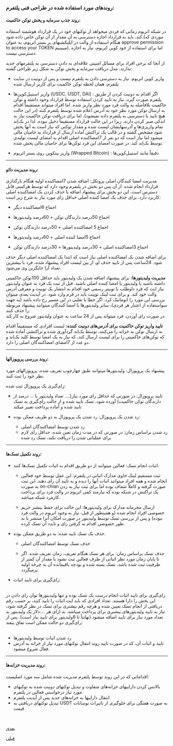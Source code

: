 ### روندهای مورد استفاده شده در طراحی فنی پلتفرم:

#### روند جذب سرمایه و پخش توکن حاکمیت:

در شبکه ‌اتریوم زمانی که فردی میخواهد از توکنهای خود در یک قرارداد هوشمند استفاده کند، باید به قرارداد اجازه دسترسی به آن مقدار از آن توکن خاص داده شود.(موردی که هنگام استفاده از والت در اپلیکشنهای بر بستر اتریوم، به عنوان approve permission to access your TOKEN میبینیم). اما برای استفاده از خود کوین اتریوم، نیاز به اجازه دسترسی نیست.

از آنجا که برخی افراد برای مسائل امنیتی علاقه‌ای به دادن دسترسی به پلتفرمهای جدید ندارند، مدل دریافت سرمایه و پخش توکن به شکل زیر طراحی گشته:

- واریز کوین اتریوم: نیاز به دسترسی دادن به پلتفرم نیست و پس از دونیت در سایت پلتفرم، همان ‌لحظه توکن حاکمیت برای کاربر ارسال شده

- واریز استیبل‌کوین‌ها  (USDC, USDT, DAI) : اگر اقدام به دونیت کردن از طریق پلتفرم صورت گیرد، نیاز به تایید کردن استفاده توسط قرارداد وجود داشته و توکن حاکمیت بلافاصله به والت فرد مورد نظر واریز شده. اما افراد میتواند مستقیماً اقدام به ارسال توکن مورد نظر خود به آدرس اعلام شده توسط پلتفرم کنند (در این حالت هیچ تایید یا دسترسی به پلتفرم داده نمیشود)، اما برای دریافت توکن حاکمیت نیاز به اندکی صبر کردن دارند. زیرا در این حالت قرارداد مستقیماً دخیل نبوده، لذا در بک‌اِند تمام واریزی‌ها و آدرسهایشان لیست شده و مقدار توکنی که نیاز است به آنها پخش شود مشخص گشته و در قالب یک تراکنش آماده ارسال از قرارداد به حامیان مالی میشود اما نیاز است که دو نفر از 7امضا‌کننده اصلی اقدام به امضای لیست تولیدی توسط بک‌اِند کند. در صورت امضای این فرد توکن‌ها برای حامیان مالی پخش شده.

- واریز بیتکوین روی بستر اتریوم (Wrapped Bitcoin) : دقیقاً مانند استیبل‌کوین‌ها

<hr />

#### روند مدیریت دائو:

مدیریت امضا کنندگان اصلی پروتکل: اضافه شدن 7امضاکننده اولیه هنگام بارگذاری قرارداد انجام شده. از آن پس دو بخش در پلتفرم وجود دارد که توسط هرکسی قابل دسترس است. این دو بخش برای پیشنهاد اضافه یا حذف کردن یک امضاکننده اصلی کاربرد دارد. برای حذف یک امضا کننده اصلی حداقل رای مورد نیاز به شرح زیر است:

-  اجماع 6امضاکننده دیگر

-  اجماع 50درصد دارندگان توکن + 60درصد ولیدیتورها

- اجماع 5 امضاکننده اصلی + 50درصد دارندگان توکن

- اجماع 5امضا کننده اصلی + 60درصد ولیدیتورها

- اجماع 3امضاکننده اصلی + 30درصد ولیدیتورها + 30درصد دارندگان توکن

برای اضافه شدن یک امضاکننده اصلی نیاز است که ابتدا یک امضاکننده اصلی دیگر حذف شود. 24ساعت پس از تایید حذف او، از بین لیست افراد پیشنهاد شده، فرد با بیشترین تعداد آرا جایگزین وی می‌شود.

**مدیریت ولیدیتورها:** برای پیشنهاد اضافه شدن یک ولیدیتور باید حداقل 100توکن حاکمیتی داشته باشید یا ولیدیتور یا امضا کننده اصلی باشید. قبل از ثبت یک فرد به عنوان ولیدیتور نیاز ایت که فرد داوطلب با توییتر رسمی خود اقدام به انتشار یک توییت و معرفی آدرس والت خود کند. و برای ثبت لینک توییت باید در فرم وارد شود. در آپدیت بعدی میتوان بررسی این مورد را اتوماتیک کرد. اگر خطا یا تقلبی در این مسیر رخ داده باشد (به جهت سواستفاده از اعتبار هر فردی)، سایر ولیدیتورها یا امضا کنندگان میتوانند پیشنهاد مربوطه را حذف کنند.
<br>
در صورت رای آوردن، فرد میتواند پس از 24 ساعت به عنوان ولیدیتور شروع به کار کند.

**تایید واریز توکن حاکمیت برای آدرس‌های دونیت کننده:** لیست افرادی که مستقیماً اقدام به ارسال توکن به خزانه را می‌کنند، توسط بک‌اِند گردآوری شده و تراکنشی آماده شده که توکن‌های حاکمیتی را برای لیست ارسال کند، که نیاز به یک امضا توسط کلید بک‌اِند و دو عدد از 7امضای امضاکنندگان اصلی را دارد.

<hr />

#### روند بررسی پروپوزالها:

پیشنهاد یک پروپوزال: ولیدیتورها میتوانند طبق چهارچوب تعریف شده، پروپوزالهای مورد نظر خود را ثبت کنند.

رای‌گیری یک پروپوزال ثبت شده:

- تایید پروپوزال: در صورتی که حداقل رای مورد نیاز(.... تعداد ولیدیتور یا ... درصد از دارندگان توکن حاکمیت) آورده شود، تسک تایید شده و از حالت رای‌گیری به تسک تایید شده و آماده پرداخت تغییر میکند

- رد شدن یک پروپوزال: رد شدن یک پروپوزال به دو طریف ممکن بوده:
    - رد شدن توسط امضاکنندگان اصلی
    - رد شدن براساس زمان: در صورتی که در مدت زمان تعین شده، حداقل رای لازم برای عملیاتی شدن را دریافت نکند، تسک رد شده

<hr />

#### روند تکمیل تسک‌ها:

- اثبات انجام تسک: فعالین میتوانند از دو طریق اقدام به اثبات تکمیل تسک‌ها کنند.
  -  ثبت مستقیم لینک حاوی مدارک اثباتی در پلتفرم: این عمل توسط خود فعالین انجام شده و همه افراد میتوانند اثبات آنها را دیده و به تایید آن رای دهند. این ثبت به صورت on-chian صورت گرفته و کاملاً شفاف بوده اما برای ثبت نیاز به زدن یک تراکنش در شبکه بوده که نیازمند کمی اتریوم در والت فرد برای پرداخت کارمزد شبکه میباشد.

  -  ارسال محرمانه مدارک برای ولیدیتورها: این حالت برای حفظ بیشتر حریم خصوصی افراد انجام شده (و همینطور از قبل، نیاز به وجود اتریوم در والت فرد نبوده) و پس از بررسی تسک توسط ولیدیتور در صورت امکان آنرا منتشر یا به طور خصوصی اقدام به گرفتن رای و تایدد آن تسک کرده.

- حذف یک تسک تایید شده: به دو طریق ممکن بوده.
    - حذف تسک توسط امضاکنندگان اصلی
   
    - حذف تسک براساس زمان: برای هر تسک هنگام تعریف، زمان تعریف شده. اگر تا پایان زمان مورد نظر اثباتی از طرف فعالین ثبت نشود یا مقدار آن کمتر از ظرفیت ثبت شده باشد، تسک بسته شده و بودجه باقیمانده آن به چرخه اولیه برمیگردد.

- رای‌گیری برای تایید اثبات:
<br>
رای‌گیری برای تایید اثبات انجام درست یک تسک‌ بوده و تنها ولیدیتورها توان رای دادن در این بخش را دارا هستند. تعداد افرادی که باید ایت اثبات را تایید کنند، بر حسب رقم دریافتی از انجام تسک نعیین شده و هرچه رقم بیشتری برای تسک در نظر گرفته شود، نیاز به تایید ولیدیتورهای بیشتری برای پرداخت میباشد. به ازای هر ....دلار یک ولیدیتور به تعداد مورد نیاز برای تایید اضافه میشود (نهایتاً تا 6ولیدیتور برای تایید نیاز است). پس از رای‌گیری دو حالت ممکن است تفاق بیفتد:
<br>
<br>

  - رد شدن اثبات توسط ولیدیتورها
  -  تایید و اثبات آن، که در صورت تایید روند انتقال توکنهای مورد نیاز از خزانه به آدرس فعال شروع میشود.

<hr />

#### روند مدیریت خزانه‌ها:

 اقداماتی که در این روند توسط پلتفرم مدیریت شده شامل سه مورد اصلیست:

- بالانس کردن داراییهای خزانه‌های متفاوت و تبدیل توکنهای دونیت شده به توکنهای مورد نیاز درخواستی فعالین در پلتفرم
- انتقال داراییها به خزانه‌های جدید پس از آپدیت پلتفرم
- تبدیل توکنهای دریافتی به USDT به صورت هفتگی برای جلوگیری از تاثیرات نوسانات قیمت



<br>

[ بعدی](/content/helpers.md)
<br>

[ قبلی](/content/tech.md)

